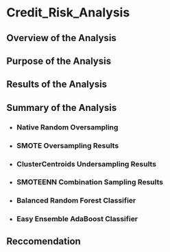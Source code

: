 # Credit_Risk_Analysis
## Overview of the Analysis
## Purpose of the Analysis
## Results of the Analysis
## Summary of the Analysis
- ### Native Random Oversampling
- ### SMOTE Oversampling Results
- ### ClusterCentroids Undersampling Results
- ### SMOTEENN Combination Sampling Results
- ### Balanced Random Forest Classifier
- ### Easy Ensemble AdaBoost Classifier
## Reccomendation
